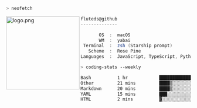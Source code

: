 ```zsh
> neofetch
```

<!--img align="left" src="https://github.com/fluteds.png" alt="logo.png" width="200"/>-->
<img align="left" src="https://external-content.duckduckgo.com/iu/?u=https%3A%2F%2F78.media.tumblr.com%2F975fca5f82161b190efdcaa05ffbd4ec%2Ftumblr_p6q6m9TJF01x3p3jmo1_500.png&f=1&nofb=1" alt="logo.png" width="200"/>

```csharp
fluteds@github
--------------

       OS  :  macOS
       WM  :  yabai
 Terminal  :  zsh (Starship prompt)  
   Scheme  :  Rose Pine  
Languages  :  JavaScript, TypeScript, Python, HTML, CSS  

```

```zsh
> coding-stats --weekly
```

<!--START_SECTION:waka-->

```txt
Bash          1 hr            ████████████░░░░░░░░░░░░░   48.38 %
Other         21 mins         ████▒░░░░░░░░░░░░░░░░░░░░   17.24 %
Markdown      20 mins         ████▒░░░░░░░░░░░░░░░░░░░░   16.83 %
YAML          15 mins         ███░░░░░░░░░░░░░░░░░░░░░░   12.53 %
HTML          2 mins          ▓░░░░░░░░░░░░░░░░░░░░░░░░   02.26 %
```

<!--END_SECTION:waka-->
